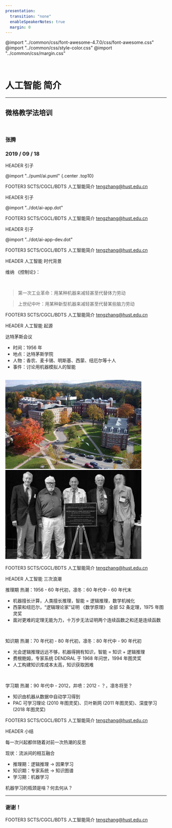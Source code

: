 ```yaml
---
presentation:
  transition: "none"
  enableSpeakerNotes: true
  margin: 0
---
```


@import "../common/css/font-awesome-4.7.0/css/font-awesome.css"
@import "../common/css/style-color.css"
@import "../common/css/margin.css"

<!-- slide data-notes="大家下午好，我是来自计算机学院的张腾，我的演讲题目是人工智能简介" -->
<div class="header"><img class="hust"><img class="bdts"></div>

<div class="bottom15"></div>

# 人工智能 简介

<hr class="width50">

## 微格教学法培训

<br>

### 张腾

### 2019 / 09 / 18

<!-- slide vertical=true data-notes="首先提到人工智能，大家会想到什么？" -->

HEADER 引子

@import "../puml/ai.puml" {.center .top10}

FOOTER3 SCTS/CGCL/BDTS 人工智能简介 tengzhang@hust.edu.cn

<!-- slide data-notes="可能有人会想到围棋程序alphago，16年一经面世就横扫围棋界，将李世乭、柯杰等多位世界冠军杀得毫无还手之力" data-background-video="../videos/alphago.mp4" data-background-video-loop data-background-video-muted -->

<!-- slide data-notes="可能也有人会想到自动驾驶，现在谷歌、百度、特斯拉许多公司都在布局研究" data-background-video="../videos/self-driving.mp4" data-background-video-loop data-background-video-muted vertical=true -->

<!-- slide data-notes="可能还有人会想到这个要destroy全人类的sophia" data-background-video="../videos/sophia.mp4" data-background-video-loop data-background-video-muted vertical=true -->

<!-- slide data-notes="没有问题，这些都是人工智能的经典应用，除此之外还有很多，例如……但是如果这个讲座只以纪传体的形式来展开，我觉得大家可能不会有太多收获，走马观花一样，看完就忘了" -->

HEADER 引子

@import "../dot/ai-app.dot"

FOOTER3 SCTS/CGCL/BDTS 人工智能简介 tengzhang@hust.edu.cn

<!-- slide data-notes="所以我打算以编年体的形式来组织内容，首先我会讲一讲人工智能产生的时代背景，然后以时间顺序简单回顾整个领域的发展历程，各个流派是如何你方唱罢我登场的，还有他们各自的想法和代表性技术分别是啥" vertical=true -->

HEADER 引子

@import "../dot/ai-app-dev.dot"

FOOTER3 SCTS/CGCL/BDTS 人工智能简介 tengzhang@hust.edu.cn

<!-- slide data-notes="人工智能的时代背景在维纳的《控制论》一书中有提到过，前两次工业革命出现了蒸汽机和发电机，人类开始用机器代替手工劳动，将人类从辛苦的体力劳动中解放出来，到上世纪中叶，前两次工业革命的红利基本吃完了，这些得益于前两次工业革命的资本主义强国又开始思考，是否还可以设计一些机器，将人类从复杂的脑力劳动中解放出来" -->

HEADER 人工智能 时代背景

维纳 《控制论》：

<br>

> 第一次工业革命：用某种机器来减轻甚至代替<span class="blue">体力</span>劳动

> 上世纪中叶：用某种新型机器来减轻甚至代替某些<span class="blue">脑力</span>劳动

FOOTER3 SCTS/CGCL/BDTS 人工智能简介 tengzhang@hust.edu.cn

<!-- slide data-notes="在这个大背景下，1956年，香浓、麦卡锡、明斯基、西蒙、纽维尔等人工智能的先驱在美国达特茅斯学院举行了一个研讨会，主题就是如何用机器模拟人的智能，这标志着人工智能的诞生，这一年也被称为人工智能元年" vertical=true -->

HEADER 人工智能 起源

达特茅斯会议

- 时间：1956 年
- 地点：达特茅斯学院
- 人物：香农、麦卡锡、明斯基、西蒙、纽厄尔等十人
- 事件：讨论用机器模拟人的智能

<br>

<div class="multi_column top_2">
    <img src="../common/img/birth-school.jpg" title="达特茅斯学院" width=425px height=277px class="left6">
    <img src="../common/img/birth-people.jpg" title="2006年会议50周年时还健在的5位参会者" width=425px height=277px class="right6 lefta">
</div>

FOOTER3 SCTS/CGCL/BDTS 人工智能简介 tengzhang@hust.edu.cn

<!-- slide data-notes="之后人工智能的发展经历了三次浪潮，首先是推理期" vertical=true -->

HEADER 人工智能 三次浪潮

推理期 热潮：1956 - 60 年代初，凛冬：60 年代中 - 60 年代末

- 机器擅长计算，人类擅长推理，<span class="blue">智能 = 逻辑推理</span>，数学机械化
- 西蒙和纽厄尔，“逻辑理论家”证明 《数学原理》 全部 52 条定理，1975 年图灵奖
- 面对更难的定理无能为力，十万步无法证明两个连续函数之和还是连续函数

<br>

知识期 热潮：70 年代初 - 80 年代初，凛冬：80 年代中 - 90 年代初

- 光会逻辑推理远远不够，机器得拥有知识，<span class="blue">智能 = 知识 + 逻辑推理</span>
- 费根鲍姆，专家系统 DENDRAL 于 1968 年问世，1994 年图灵奖
- 人工构建知识库成本太高，知识获取困难

<br>

学习期 热潮：90 年代中 - 2012，井喷：2012 - ？，凛冬将至？

- <span class="blue">知识由机器从数据中自动学习得到</span>
- PAC 可学习理论 (2010 年图灵奖)、贝叶斯网 (2011 年图灵奖)、深度学习 (2018 年图灵奖)

FOOTER3 SCTS/CGCL/BDTS 人工智能简介 tengzhang@hust.edu.cn

<!-- slide data-notes="人工智能的每一次兴起都伴随着对前一次热潮的反思，前两个流派也在借鉴最新的机器学习的思想，融合出了新的研究方向，符号主义现在摇身一变成了因果学习，专家系统也鸟枪换炮成了知识图谱，那么为了避免人工智能的第三次寒冬，我们应该思考机器学习的瓶颈是什么？又该引进哪些新技术新方法？" vertical=true -->

HEADER 小结

每一次兴起都伴随着对前一次热潮的反思

现状：流派间的相互融合

- 推理期：逻辑推理 → 因果学习
- 知识期：专家系统 → 知识图谱
- 学习期：机器学习

机器学习的瓶颈是啥？何去何从？

<hr class="width40 top10 bottom5">

### 谢谢！

FOOTER3 SCTS/CGCL/BDTS 人工智能简介 tengzhang@hust.edu.cn
